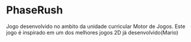 # PhaseRush
 Jogo desenvolvido no ambito da unidade curricular Motor de Jogos. Este jogo é inspirado em um dos melhores jogos 2D já desenvolvido(Mario)
